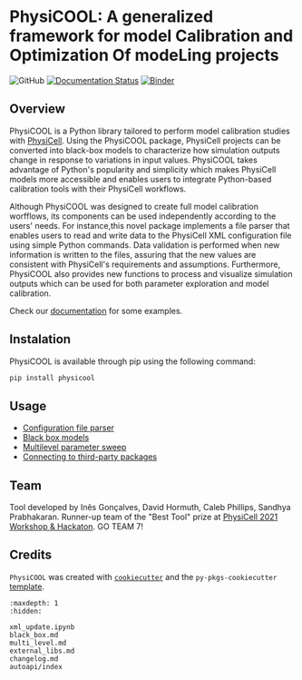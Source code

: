 # PhysiCOOL: A generalized framework for model Calibration and Optimization Of modeLing projects

![GitHub](https://img.shields.io/github/license/iggoncalves/PhysiCOOL)
[![Documentation Status](https://readthedocs.org/projects/physicool/badge/?version=latest)](https://physicool.readthedocs.io/en/latest/?badge=latest)
[![Binder](https://mybinder.org/badge_logo.svg)](https://mybinder.org/v2/gh/IGGoncalves/PhysiCOOL/HEAD?urlpath=%2Ftree%2Fexamples)

## Overview

PhysiCOOL is a Python library tailored to perform model calibration studies with [PhysiCell](https://github.com/MathCancer/PhysiCell). Using the PhysiCOOL package, PhysiCell projects can be converted into black-box models to characterize how simulation outputs change in response to variations in input values. PhysiCOOL takes advantage of Python's popularity and simplicity which makes PhysiCell models more accessible and enables users to integrate Python-based calibration tools with their PhysiCell workflows.

Although PhysiCOOL was designed to create full model calibration worfflows, its components can be used independently according to the users' needs. For instance,this novel package implements a file parser that enables users to read and write data to the PhysiCell XML configuration file using simple Python commands. Data validation is performed when new information is written to the files, assuring that the new values are consistent with PhysiCell's requirements and assumptions. Furthermore, PhysiCOOL also provides new functions to process and visualize simulation outputs which can be used for both parameter exploration and model calibration.

Check our [documentation](https://physicool.readthedocs.io) for some examples.

## Instalation

PhysiCOOL is available through pip using the following command:

```sh
pip install physicool
```

## Usage

- [Configuration file parser](xml_update.ipynb)
- [Black box models](black_box.md)
- [Multilevel parameter sweep](multi_level.md)
- [Connecting to third-party packages](external_libs.md)

## Team

Tool developed by Inês Gonçalves, David Hormuth, Caleb Phillips, Sandhya Prabhakaran. Runner-up team of the "Best Tool" prize at [PhysiCell 2021 Workshop & Hackaton](http://physicell.org/ws2021/#apply). GO TEAM 7!

## Credits

`PhysiCOOL` was created with [`cookiecutter`](https://cookiecutter.readthedocs.io/en/latest/) and the `py-pkgs-cookiecutter` [template](https://github.com/py-pkgs/py-pkgs-cookiecutter).


```{toctree}
:maxdepth: 1
:hidden:

xml_update.ipynb
black_box.md
multi_level.md
external_libs.md
changelog.md
autoapi/index
```
